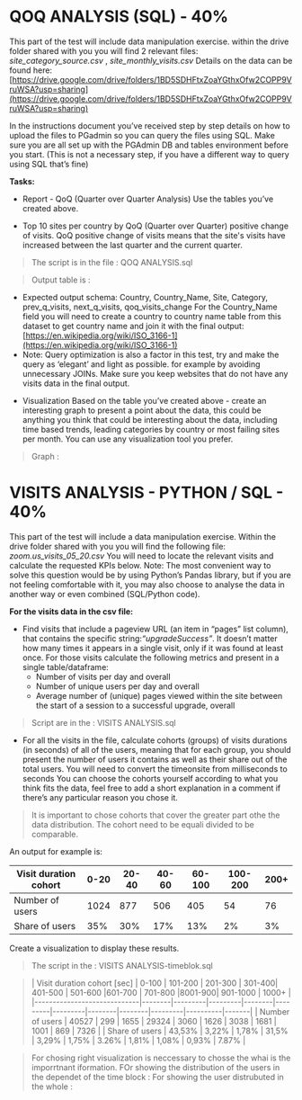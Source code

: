 # QOQ ANALYSIS (SQL) - 40%
This part of the test will include data manipulation exercise.
within the drive folder shared with you you will find 2 relevant files:
_site_category_source.csv_ , 
_site_monthly_visits.csv_
Details on the data can be found here:
[https://drive.google.com/drive/folders/1BD5SDHFtxZoaYGthxOfw2COPP9VruWSA?usp=sharing](https://drive.google.com/drive/folders/1BD5SDHFtxZoaYGthxOfw2COPP9VruWSA?usp=sharing)

In the instructions document you’ve received step by step details on how to upload the files
to PGadmin so you can query the files using SQL. Make sure you are all set up with the
PGAdmin DB and tables environment before you start. (This is not a necessary step, if you
have a different way to query using SQL that’s fine)

**Tasks:**

* Report - QoQ (Quarter over Quarter Analysis)
Use the tables you’ve created above.
- Top 10 sites per country by QoQ (Quarter over Quarter) positive change of visits.
QoQ positive change of visits means that the site's visits have increased between the last quarter and the current
quarter.
> The script is in the file : QOQ ANALYSIS.sql

> Output table is :

- Expected output schema:
Country, Country_Name, Site, Category, prev_q_visits, next_q_visits, qoq_visits_change
For the Country_Name field you will need to create a country to country name table from this dataset to get country name
and join it with the final output: [https://en.wikipedia.org/wiki/ISO_3166-1](https://en.wikipedia.org/wiki/ISO_3166-1)
- Note:
Query optimization is also a factor in this test, try and make the query as ‘elegant’ and light as possible. for example
by avoiding unnecessary JOINs. Make sure you keep websites that do not have any visits data in the final output.

* Visualization
Based on the table you’ve created above - create an interesting graph to present a point about the data, this could be
anything you think that could be interesting about the data, including time based trends, leading categories by country
or most failing sites per month.
You can use any visualization tool you prefer.
> Graph :

# VISITS ANALYSIS - PYTHON / SQL - 40%
This part of the test will include a data manipulation exercise.
Within the drive folder shared with you you will find the following file: _zoom.us_visits_05_20.csv_
You will need to locate the relevant visits and calculate the requested KPIs below.
Note:
The most convenient way to solve this question would be by using Python’s Pandas library, but if you are not feeling comfortable with it, you may also choose to analyse the data in another way or even combined (SQL/Python code).

**For the visits data in the csv file:**
- Find visits that include a pageview URL (an item in “pages” list column), that contains the specific string:_“upgradeSuccess”_.
  It doesn’t matter how many times it appears in a single visit, only if it was found at least once.
  For those visits calculate the following metrics and present in a single table/dataframe:
  - Number of visits per day and overall
  - Number of unique users per day and overall
  - Average number of (unique) pages viewed within the site between the start of a session to a successful upgrade, overall

> Script are in the : VISITS ANALYSIS.sql

- For all the visits in the file, calculate cohorts (groups) of visits durations (in seconds) of all of the users, meaning that for each group, you should present the number of users it contains as well as their share out of the total users.
You will need to convert the timeonsite from milliseconds to seconds
You can choose the cohorts yourself according to what you think fits the data, feel free to add a short explanation in a comment if there’s any particular reason you chose it.

> It is important to chose cohorts that cover the greater part othe the data distribution. The cohort need to be equali divided to be comparable.

  An output for example is:

| Visit duration cohort	| 0-20 | 20-40 | 40-60 | 60-100	| 100-200 |	200+ |
|-----------------------|------|-------|-------|--------|---------|------|
| Number of users       | 1024 | 877   | 506   | 405	| 54	  | 76   |
| Share of users        | 35%  | 30%   | 17%   | 13%	| 2%	  | 3%   |

Create a visualization to display these results.

> The script in the : VISITS ANALYSIS-timeblok.sql

> | Visit duration cohort [sec]	| 0-100  | 101-200 | 201-300 | 301-400| 401-500 | 501-600 |601-700 | 701-800 |8001-900| 901-1000 | 1000+ |
  |-----------------------------|--------|---------|---------|--------|---------|---------|--------|--------|---------|----------|-------|
  | Number of users             | 40527  | 299     | 1655    | 29324  | 3060	| 1626    | 3038   | 1681   | 1001    | 869      | 7326  |
  | Share of users              | 43,53% | 3,22%   | 1,78%   | 31,5%  | 3,29%   | 1,75%   | 3.26%  | 1,81%  | 1,08%   | 0,93%    | 7.87% |

> For chosing right visualization is neccessary to chosse the whai is the imporrtnant iformation. FOr showing the distribution of the users in the dependet of the time block :
For showing the user distrubuted in the whole :